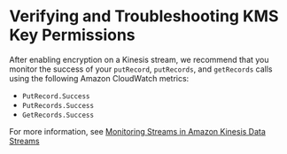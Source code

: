 # Verifying and Troubleshooting KMS Key Permissions<a name="sse-troubleshooting"></a>

After enabling encryption on a Kinesis stream, we recommend that you monitor the success of your `putRecord`, `putRecords`, and `getRecords` calls using the following Amazon CloudWatch metrics:
+ `PutRecord.Success`
+ `PutRecords.Success`
+ `GetRecords.Success`

For more information, see [Monitoring Streams in Amazon Kinesis Data Streams](monitoring.md)